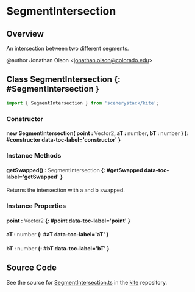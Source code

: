 # SegmentIntersection

## Overview

An intersection between two different segments.

@author Jonathan Olson &lt;jonathan.olson@colorado.edu&gt;

## Class SegmentIntersection {: #SegmentIntersection }


```js
import { SegmentIntersection } from 'scenerystack/kite';
```
### Constructor

#### new SegmentIntersection( point : <span style="font-weight: 400; opacity: 80%;">Vector2</span>, aT : <span style="font-weight: 400; opacity: 80%;">number</span>, bT : <span style="font-weight: 400; opacity: 80%;">number</span> ) {: #constructor data-toc-label='constructor' }

### Instance Methods

#### getSwapped() : <span style="font-weight: 400; opacity: 80%;">SegmentIntersection</span> {: #getSwapped data-toc-label='getSwapped' }

Returns the intersection with a and b swapped.

### Instance Properties

#### point : <span style="font-weight: 400; opacity: 80%;">Vector2</span> {: #point data-toc-label='point' }

#### aT : <span style="font-weight: 400; opacity: 80%;">number</span> {: #aT data-toc-label='aT' }

#### bT : <span style="font-weight: 400; opacity: 80%;">number</span> {: #bT data-toc-label='bT' }



## Source Code

See the source for [SegmentIntersection.ts](https://github.com/phetsims/kite/blob/main/js/util/SegmentIntersection.ts) in the [kite](https://github.com/phetsims/kite) repository.
